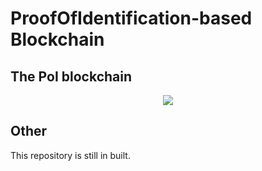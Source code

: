 # ProofOfIdentification-based Blockchain
## The PoI blockchain

<p align="center">
  <img src="PoIScheme.png" />
</p>

## Other
This repository is still in built.